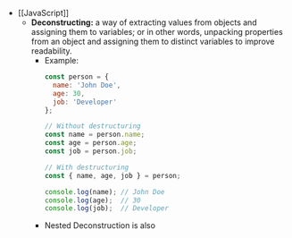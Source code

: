 - [[JavaScript]]
	- **Deconstructing:** a way of extracting values from objects and assigning them to variables; or in other words, unpacking properties from an object and assigning them to distinct variables to improve readability.
		- Example:
		  ```js
		  const person = {
		    name: 'John Doe',
		    age: 30,
		    job: 'Developer'
		  };
		  
		  // Without destructuring
		  const name = person.name;
		  const age = person.age;
		  const job = person.job;
		  
		  // With destructuring
		  const { name, age, job } = person;
		  
		  console.log(name); // John Doe
		  console.log(age);  // 30
		  console.log(job);  // Developer
		  ```
		- Nested Deconstruction is also